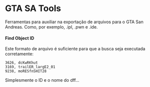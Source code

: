 # GTA SA Tools

Ferramentas para auxiliar na exportação de arquivos para o GTA San Andreas. Como, por exemplo, .ipl, .pwn e .ide.

#### Find Object ID

Este formato de arquivo é suficiente para que a busca seja executada corretamente:

```
3626, dcKwRKhut
3169, trailER_largE2_01
9238, moRESfnSHIT28
```

Simplesmente o ID e o nome do dff...
